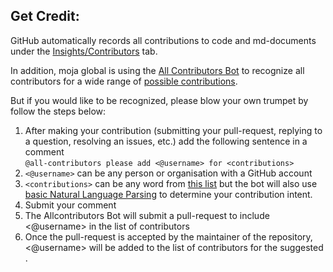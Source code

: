 ## Get Credit:  
  
GitHub automatically records all contributions to code and md-documents under the [Insights/Contributors](https://github.com/moja-global/About-moja-global/graphs/contributors) tab.  

In addition, moja global is using the [All Contributors Bot](https://allcontributors.org/) to recognize all contributors for a wide range of [possible contributions](https://allcontributors.org/docs/en/emoji-key).  

But if you would like to be recognized, please blow your own trumpet by follow the steps below:

1. After making your contribution (submitting your pull-request, replying to a question, resolving an issues, etc.) add the following sentence in a comment  
`@all-contributors please add <@username> for <contributions>`
1. `<@username>` can be any person or organisation with a GitHub account   
1. `<contributions>` can be any word from [this list](https://allcontributors.org/docs/en/emoji-key) but the bot will also use [basic Natural Language Parsing](https://github.com/all-contributors/all-contributors-bot/blob/master/src/tasks/processIssueComment/utils/parse-comment/index.js) to determine your contribution intent.
1. Submit your comment
1. The Allcontributors Bot will submit a pull-request to include <@username> in the list of contributors 
1. Once the pull-request is accepted by the maintainer of the repository, <@username> will be added to the list of contributors for the suggested <contribution>.
  
